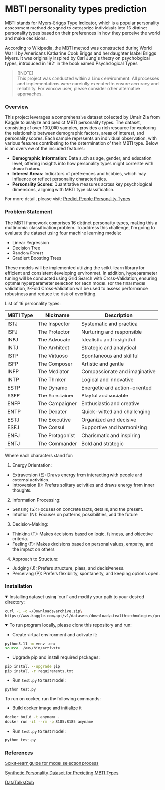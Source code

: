 # MBTI personality types prediction

MBTI stands for Myers-Briggs Type Indicator, which is a popular personality assessment method designed to categorize individuals into 16 distinct personality types based on their preferences in how they perceive the world and make decisions.

According to Wikipedia, the MBTI method was constructed during World War II by Americans Katharine Cook Briggs and her daughter Isabel Briggs Myers. It was originally inspired by Carl Jung's theory on psychological types, introduced in 1921 in the book named Psychological Types.

> [!NOTE]<br>
> This project was conducted within a Linux environment. All processes and implementations were carefully executed to ensure accuracy and reliability. For window user, please consider other alternative approaches.

### Overview

This project leverages a comprehensive dataset collected by Umair Zia from Kaggle to analyze and predict MBTI personality types. The dataset, consisting of over 100,000 samples, provides a rich resource for exploring the relationship between demographic factors, areas of interest, and personality scores. Each sample represents an individual observation, with various features contributing to the determination of their MBTI type. Below is an overview of the included features:

- **Demographic Information**: Data such as age, gender, and education level, offering insights into how personality types might correlate with these factors.
- **Interest Areas**: Indicators of preferences and hobbies, which may influence or reflect personality characteristics.
- **Personality Scores**: Quantitative measures across key psychological dimensions, aligning with MBTI type classification.

For more detail, please visit: [Predict People Personality Types](https://www.kaggle.com/datasets/stealthtechnologies/predict-people-personality-types/data)

### Problem Statement

The MBTI framework comprises 16 distinct personality types, making this a multinomial classification problem. To address this challenge, I'm going to evaluate the dataset using four machine learning models:

- Linear Regression
- Decision Tree
- Random Forest
- Gradient Boosting Trees

These models will be implemented utilizing the scikit-learn library for efficient and consistent developing environmet. In addition, hypeparameter tuning will be conducted using Grid Search with Cross-Validation, ensuring optimal hyperparameter selection for each model. For the final model validation, K-Fold Cross-Validation will be used to assess performance robustness and reduce the risk of overfitting.

List of 16 personality types:

| MBTI Type | Nickname        | Description                   |
| --------- | --------------- | ----------------------------- |
| ISTJ      | The Inspector   | Systematic and practical      |
| ISFJ      | The Protector   | Nurturing and responsible     |
| INFJ      | The Advocate    | Idealistic and insightful     |
| INTJ      | The Architect   | Strategic and analytical      |
| ISTP      | The Virtuoso    | Spontaneous and skillful      |
| ISFP      | The Composer    | Artistic and gentle           |
| INFP      | The Mediator    | Compassionate and imaginative |
| INTP      | The Thinker     | Logical and innovative        |
| ESTP      | The Dynamo      | Energetic and action-oriented |
| ESFP      | The Entertainer | Playful and sociable          |
| ENFP      | The Campaigner  | Enthusiastic and creative     |
| ENTP      | The Debater     | Quick-witted and challenging  |
| ESTJ      | The Executive   | Organized and decisive        |
| ESFJ      | The Consul      | Supportive and harmonizing    |
| ENFJ      | The Protagonist | Charismatic and inspiring     |
| ENTJ      | The Commander   | Bold and strategic            |

Where each characters stand for:

1. Energy Orientation:

- Extraversion (E): Draws energy from interacting with people and external activities.
- Introversion (I): Prefers solitary activities and draws energy from inner thoughts.

2. Information Processing:

- Sensing (S): Focuses on concrete facts, details, and the present.
- Intuition (N): Focuses on patterns, possibilities, and the future.

3. Decision-Making:

- Thinking (T): Makes decisions based on logic, fairness, and objective criteria.
- Feeling (F): Makes decisions based on personal values, empathy, and the impact on others.

4. Approach to Structure:

- Judging (J): Prefers structure, plans, and decisiveness.
- Perceiving (P): Prefers flexibility, spontaneity, and keeping options open.

### Installation

<details open>
<summary> Installing dataset using `curl` and modify your path to your desired directory: </summary>

```bash
curl -L -o ~/Downloads/archive.zip\
https://www.kaggle.com/api/v1/datasets/download/stealthtechnologies/predict-people-personality-types
```

</details>

<details open>
<summary> To run program locally, please clone this repository and run: </summary>

- Create virtual environment and activate it:

```bash
python3.11 -m venv .env
source ./env/bin/activate
```

- Upgrade pip and install required packages:

```bash
pip install --upgrade pip
pip install -r requirements.txt
```

- Run `test.py` to test model:

```
python test.py
```

</details>

To run on docker, run the following commands:

- Build docker image and initialize it:

```bash
docker build -t anyname .
docker run -it --rm -p 8185:8185 anyname
```

- Run `test.py` to test model:

```bash
python test.py
```

### References

[Scikit-learn guide for model selection process](https://scikit-learn.org/stable/model_selection.html)

[Synthetic Personality Dataset for Predicting MBTI Types](https://www.kaggle.com/datasets/stealthtechnologies/predict-people-personality-types)

[DataTalksClub](https://github.com/DataTalksClub/machine-learning-zoomcamp)
